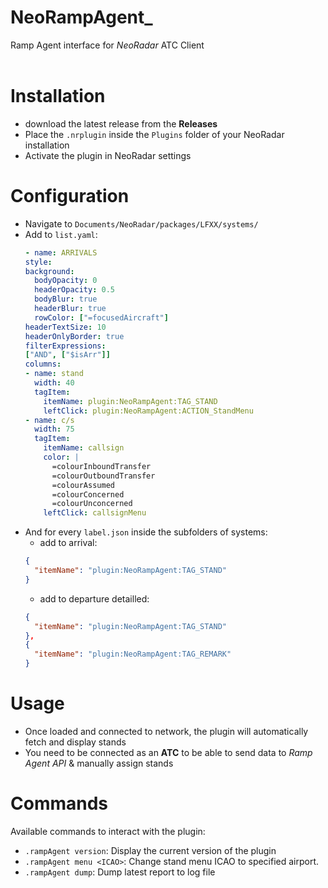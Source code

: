 # NeoRampAgent_
Ramp Agent interface for *NeoRadar* ATC Client <br>
<br>

# Installation
- download the latest release from the **Releases**
- Place the `.nrplugin` inside the `Plugins` folder of your NeoRadar installation
- Activate the plugin in NeoRadar settings

# Configuration
- Navigate to `Documents/NeoRadar/packages/LFXX/systems/`
- Add to `list.yaml`:
    ```yaml
    - name: ARRIVALS
  style:
    background:
      bodyOpacity: 0
      headerOpacity: 0.5
      bodyBlur: true
      headerBlur: true
      rowColor: ["=focusedAircraft"]
    headerTextSize: 10
    headerOnlyBorder: true
  filterExpressions:
    ["AND", ["$isArr"]]
  columns:
    - name: stand
      width: 40
      tagItem:
        itemName: plugin:NeoRampAgent:TAG_STAND
        leftClick: plugin:NeoRampAgent:ACTION_StandMenu
    - name: c/s
      width: 75
      tagItem:
        itemName: callsign
        color: |
          =colourInboundTransfer
          =colourOutboundTransfer
          =colourAssumed
          =colourConcerned
          =colourUnconcerned
        leftClick: callsignMenu
    ```
- And for every `label.json` inside the subfolders of systems:
    - add to arrival:
  ```json
  {
    "itemName": "plugin:NeoRampAgent:TAG_STAND"
  }
  ```
   - add to departure detailled:
  ```json
  {
    "itemName": "plugin:NeoRampAgent:TAG_STAND"
  },
  {
    "itemName": "plugin:NeoRampAgent:TAG_REMARK"
  }
  ```

# Usage
- Once loaded and connected to network, the plugin will automatically fetch and display stands
- You need to be connected as an **ATC** to be able to send data to *Ramp Agent API* & manually assign stands

# Commands
Available commands to interact with the plugin:
- `.rampAgent version`: Display the current version of the plugin
- `.rampAgent menu <ICAO>`: Change stand menu ICAO to specified airport.
- `.rampAgent dump`: Dump latest report to log file
